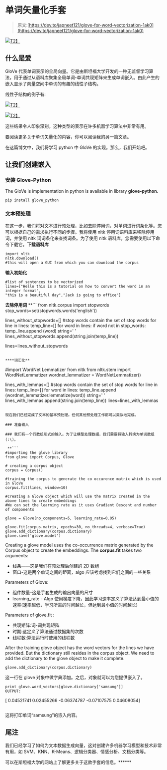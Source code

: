 # 单词矢量化手套

> 原文:[https://dev.to/japneet121/glove-for-word-vectorization-1ak0](https://dev.to/japneet121/glove-for-word-vectorization-1ak0)

[![](../Images/4e590782734b71e603aa4baffe8f6271.png)T2】](https://3.bp.blogspot.com/-U8Cjp06jluc/Wt7rRjQ3KKI/AAAAAAAAbjE/DGD3_b3UOHYyUjsA4DbxJsxXgqG6jX_YwCLcBGAs/s1600/Text-to-vector-3_normal.png)

## 什么是爱

GloVe 代表单词表示的全局向量。它是由斯坦福大学开发的一种无监督学习算法，用于通过从语料库聚集全局单词-单词共现矩阵来生成单词嵌入。由此产生的嵌入显示了向量空间中单词的有趣的线性子结构。

线性子结构的例子有:

[![](../Images/4c7ec3da61bfb5bf0ecfd0b4b4119650.png)T2】](https://3.bp.blogspot.com/-TcJsh6VB75E/Wt7xk0VBQxI/AAAAAAAAbjY/7_pS22MdugQBQ9vOBJUV2hsm2b9bcVbZQCEwYBhgL/s1600/vec2.jpg)

[![](../Images/0d5c8cd2abcff65b4e4481aa7c1de975.png)T2】](https://4.bp.blogspot.com/-8v4NzcL-vvs/Wt7xk6PbLZI/AAAAAAAAbjU/XBmQq_Jnb-UgW6FeoSZ6kQdrejwdjNAhQCLcBGAs/s1600/vec1.jpg)

这些结果令人印象深刻。这种类型的表示在许多机器学习算法中非常有用。

要阅读更多关于单词矢量化的内容，你可以阅读我的另一篇文章。

在这篇博文中，我们将学习 python 中 GloVe 的实现。那么，我们开始吧。

## 让我们创建嵌入

### 安装 Glove-Python

The GloVe is implementation in python is available in library **glove-python.**

```
pip install glove_python

```

### 文本预处理

在这一步，我们将对文本进行预处理，比如去除停用词，对单词进行词条化等。您可以根据自己的需求执行不同的步骤。我将使用 nltk 停用词语料库来移除停用词，并使用 nltk 词词条化来查找词条。为了使用 nltk 语料库，您需要使用以下命令下载它。**下载语料库**

```
import nltk
nltk.download()
#this will open a GUI from which you can download the corpus

```

**输入初始化**

```
#list of sentences to be vectorized
lines=["Hello this is a tutorial on how to convert the word in an integer format",
"this is a beautiful day","Jack is going to office"]
```

**去除停用词** **```
from nltk.corpus import stopwords
stop_words=set(stopwords.words('english'))

lines_without_stopwords=[]
#stop words contain the set of stop words
for line in lines:
 temp_line=[]
 for word in lines:
  if word not in stop_words:
   temp_line.append (word)
 string=' '
 lines_without_stopwords.append(string.join(temp_line))

lines=lines_without_stopwords

```

****词汇化**

```
#import WordNet Lemmatizer from nltk
from nltk.stem import WordNetLemmatizer
wordnet_lemmatizer = WordNetLemmatizer()

lines_with_lemmas=[]
#stop words contain the set of stop words
for line in lines:
 temp_line=[]
 for word in lines:
  temp_line.append (wordnet_lemmatizer.lemmatize(word))
 string=' '
 lines_with_lemmas.append(string.join(temp_line))
lines=lines_with_lemmas

```

现在我们已经完成了文本的基本预处理。任何其他预处理工作都可以类似地完成。

### 准备输入

### 我们有一个行数组形式的输入。为了让模型处理数据，我们需要将输入转换为单词数组(:\)。

 **```
#importing the glove library
from glove import Corpus, Glove

# creating a corpus object
corpus = Corpus() 

#training the corpus to generate the co occurence matrix which is used in GloVe
corpus.fit(lines, window=10)

#creating a Glove object which will use the matrix created in the above lines to create embeddings
#We can set the learning rate as it uses Gradient Descent and number of components

glove = Glove(no_components=5, learning_rate=0.05)

glove.fit(corpus.matrix, epochs=30, no_threads=4, verbose=True)
glove.add_dictionary(corpus.dictionary)
glove.save('glove.model')
```

Creating a glove model uses the co-occurrence matrix generated by the Corpus object to create the embeddings. The **corpus.fit** takes two arguments:

*   线条——这是我们在预处理后创建的 2D 数组
*   窗口-这是两个单词之间的距离，algo 应该考虑找到它们之间的一些关系

Parameters of Glove:

*   组件数量-这是手套生成的输出向量的尺寸
*   learning_rate - Algo 使用梯度下降，因此学习速率定义了算法达到最小值的速率(速率越低，学习所需的时间越长，但达到最小值的时间越长)

Parameters of glove.fit :

*   共现矩阵:词-词共现矩阵
*   时期:这定义了算法通过数据集的次数
*   线程数:算法运行时使用的线程数

After the training glove object has the word vectors for the lines we have provided. But the dictionary still resides in the corpus object. We need to add the dictionary to the glove object to make it complete.

```
glove.add_dictionary(corpus.dictionary)

```

这一行在 glove 对象中做字典添加。之后，对象就可以为您提供嵌入了。

```
print glove.word_vectors[glove.dictionary['samsung']]
OUTPUT:

```
[ 0.04521741  0.02455266 -0.06374787 -0.07107575  0.04608054]
```

```

这将打印单词“samsung”的嵌入内容。

## 尾注

我们已经学习了如何为文本数据生成向量，这对创建许多机器学习模型和技术非常有用，如 SVM、KNN、K-Means、逻辑分类器、情感分析、文档分类等。

可以在斯坦福大学的网站上了解更多关于这款手套的信息。******
